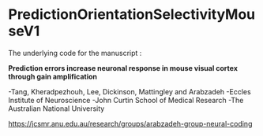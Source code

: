 # PredictionOrientationSelectivityMouseV1

The underlying code for the manuscript : 


**Prediction errors increase neuronal response in mouse visual cortex through gain amplification**


-Tang, Kheradpezhouh, Lee, Dickinson, Mattingley and Arabzadeh
-Eccles Institute of Neuroscience
-John Curtin School of Medical Research 
-The Australian National University 

https://jcsmr.anu.edu.au/research/groups/arabzadeh-group-neural-coding

